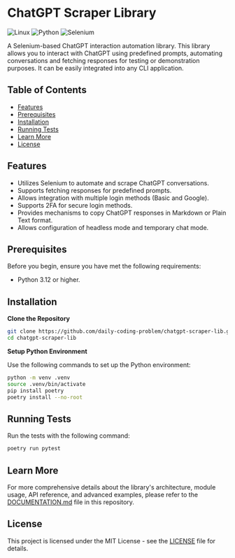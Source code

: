 # ChatGPT Scraper Library

![Linux](https://img.shields.io/badge/-Linux-FCC624?style=flat-square&logo=linux&logoColor=black)
![Python](https://img.shields.io/badge/-Python-3776AB?style=flat-square&logo=python&logoColor=white)
![Selenium](https://img.shields.io/badge/-Selenium-59b943?style=flat-square&logo=selenium&logoColor=white)

A Selenium-based ChatGPT interaction automation library. This library allows you to interact with ChatGPT using predefined prompts, automating conversations and fetching responses for testing or demonstration purposes. It can be easily integrated into any CLI application.

## Table of Contents

- [Features](#features)
- [Prerequisites](#prerequisites)
- [Installation](#installation)
- [Running Tests](#running-tests)
- [Learn More](#learn-more)
- [License](#license)

## Features

- Utilizes Selenium to automate and scrape ChatGPT conversations.
- Supports fetching responses for predefined prompts.
- Allows integration with multiple login methods (Basic and Google).
- Supports 2FA for secure login methods.
- Provides mechanisms to copy ChatGPT responses in Markdown or Plain Text format.
- Allows configuration of headless mode and temporary chat mode.

## Prerequisites

Before you begin, ensure you have met the following requirements:

- Python 3.12 or higher.

## Installation

**Clone the Repository**

```sh
git clone https://github.com/daily-coding-problem/chatgpt-scraper-lib.git
cd chatgpt-scraper-lib
```

**Setup Python Environment**

Use the following commands to set up the Python environment:

```sh
python -m venv .venv
source .venv/bin/activate
pip install poetry
poetry install --no-root
```

## Running Tests

Run the tests with the following command:

```sh
poetry run pytest
```

## Learn More

For more comprehensive details about the library's architecture, module usage, API reference, and advanced examples, please refer to the [DOCUMENTATION.md](.github/DOCUMENTATION.md) file in this repository.

## License

This project is licensed under the MIT License - see the [LICENSE](.github/LICENSE) file for details.
